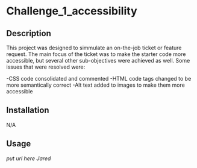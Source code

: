 # Challenge_1_accessibility

## Description

This project was designed to simmulate an on-the-job ticket or feature request. The main focus of the ticket was to make the starter code more accessible, but several other sub-objectives were achieved as well. Some issues that were resolved were:

-CSS code consolidated and commented
-HTML code tags changed to be more semantically correct
-Alt text added to images to make them more accessible

## Installation

N/A

## Usage

*put url here Jared*
